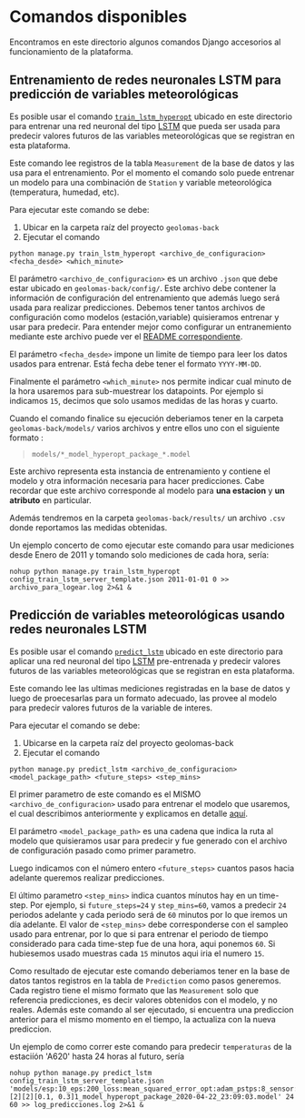 # Comandos disponibles
Encontramos en este directorio algunos comandos Django accesorios al funcionamiento de la plataforma.

## Entrenamiento de redes neuronales LSTM para predicción de variables meteorológicas

Es posible usar el comando [`train_lstm_hyperopt`](train_lstm_hyperopt.py) ubicado en este directorio para entrenar una red neuronal del tipo [LSTM](https://en.wikipedia.org/wiki/Long_short-term_memory) que pueda ser usada para predecir valores futuros de las variables meteorológicas que se registran en esta plataforma. 

Este comando lee registros de la tabla `Measurement`  de la base de datos y las usa para el entrenamiento. Por el momento el comando solo puede entrenar un modelo para una combinación de `Station` y variable meteorológica (temperatura, humedad, etc).

Para ejecutar este comando se debe:
1. Ubicar en la carpeta raíz del proyecto  `geolomas-back`
2. Ejecutar el comando

```
python manage.py train_lstm_hyperopt <archivo_de_configuracion> <fecha_desde> <which_minute>
```


El parámetro `<archivo_de_configuracion>` es un archivo `.json` que debe estar ubicado en `geolomas-back/config/`. Este archivo debe contener la información de configuración del entrenamiento que además luego será usada para realizar predicciones. Debemos tener tantos archivos de configuración como modelos (estación,variable) quisieramos entrenar y usar para predecir. Para entender mejor como configurar un entranemiento mediante este archivo puede ver el [README correspondiente](../../../config/README.md).

El parámetro `<fecha_desde>` impone un limite de tiempo para leer los datos usados para entrenar. Está fecha debe tener el formato `YYYY-MM-DD`.

Finalmente el parámetro `<which_minute>` nos permite indicar cual minuto de la hora usaremos para sub-muestrear los datapoints. Por ejemplo si indicamos `15`, decimos que solo usamos medidas de las horas y cuarto.

Cuando el comando finalice su ejecución deberiamos tener en la carpeta `geolomas-back/models/` varios archivos y entre ellos uno con el siguiente formato :

> `models/*_model_hyperopt_package_*.model`

Este archivo representa esta instancia de entrenamiento y contiene el modelo y otra información necesaria para hacer predicciones. Cabe recordar que este archivo corresponde al modelo para **una estacion** y **un atributo** en particular.

Además tendremos en la carpeta `geolomas-back/results/` un archivo `.csv` donde reportamos las medidas obtenidas.

Un ejemplo concerto de como ejecutar este comando para usar mediciones desde Enero de 2011 y tomando solo mediciones de cada hora, sería:

```
nohup python manage.py train_lstm_hyperopt config_train_lstm_server_template.json 2011-01-01 0 >> archivo_para_logear.log 2>&1 &
```



## Predicción de variables meteorológicas usando redes neuronales LSTM 

Es posible usar el comando [`predict_lstm`](predict_lstm.py) ubicado en este directorio para aplicar una red neuronal del tipo [LSTM](https://en.wikipedia.org/wiki/Long_short-term_memory) pre-entrenada y predecir valores futuros de las variables meteorológicas que se registran en esta plataforma. 

Este comando lee las ultimas mediciones registradas en la base de datos y luego de proecesarlas para un formato adecuado, las provee al modelo para predecir valores futuros de la variable de interes. 

Para ejecutar el comando se debe: 

 1. Ubicarse en la carpeta raíz del proyecto geolomas-back
 2. Ejecutar el comando 

``` 
python manage.py predict_lstm <archivo_de_configuracion> <model_package_path> <future_steps> <step_mins> 
```

El primer parametro de este comando es el MISMO `<archivo_de_configuracion>` usado para entrenar el modelo que usaremos, el cual describimos anteriormente y explicamos en detalle [aquí](../../../config/README.md).

El parámetro `<model_package_path>` es una cadena que indica la ruta al modelo que quisieramos usar para predecir y fue generado con el archivo de configuración pasado como primer parametro.

Luego indicamos con el número entero `<future_steps>`  cuantos pasos hacia adelante queremos realizar predicciones.

El último parametro `<step_mins>` indica cuantos mínutos hay en un time-step. Por ejemplo, si `future_steps=24` y `step_mins=60`, vamos a predecir `24` periodos adelante y cada periodo será de `60` minutos por lo que iremos un día adelante. El valor de `<step_mins>` debe corresponderse con el sampleo usado para entrenar, por lo que si para entrenar el periodo de tiempo considerado para cada time-step fue de una hora, aqui ponemos `60`. Si hubiesemos usado muestras cada `15` minutos aqui iria el numero `15`.

Como resultado de ejecutar este comando deberiamos tener en la base de datos tantos registros en la tabla de `Prediction` como pasos generemos. Cada registro tiene el mismo formato que las `Measurement` solo que referencia predicciones, es decir valores obtenidos con el modelo, y no reales. Además este comando al ser ejecutado, si encuentra una prediccion anterior para el mismo momento en el tiempo, la actualiza con la nueva prediccion.

Un ejemplo de como correr este comando para predecir `temperaturas` de la estaciíón 'A620' hasta 24 horas al futuro, sería 

```
nohup python manage.py predict_lstm config_train_lstm_server_template.json 'models/esp:10_eps:200_loss:mean_squared_error_opt:adam_pstps:8_sensor:A620_var:temperature_basenet:4.4_midnet:4.2_hyperoptpars:[2][2][0.1, 0.3]1_model_hyperopt_package_2020-04-22_23:09:03.model' 24 60 >> log_predicciones.log 2>&1 &
```


